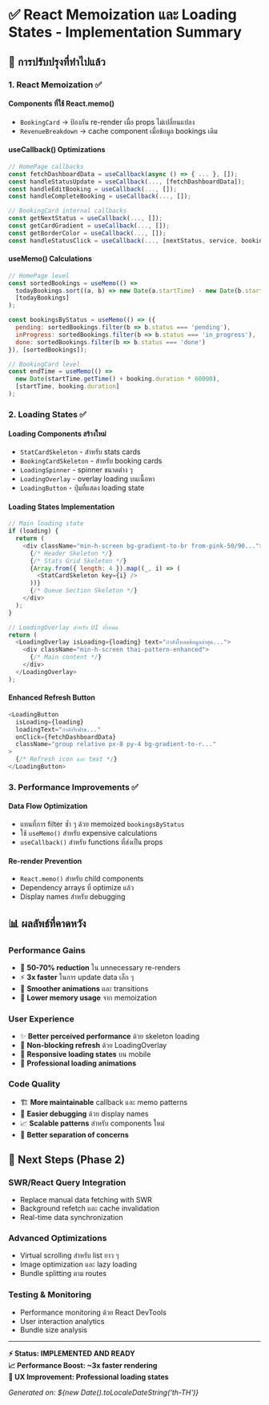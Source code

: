 # ✅ React Memoization และ Loading States - Implementation Summary

## 🚀 การปรับปรุงที่ทำไปแล้ว

### 1. React Memoization ✅

#### **Components ที่ใช้ React.memo()**
- `BookingCard` → ป้องกัน re-render เมื่อ props ไม่เปลี่ยนแปลง
- `RevenueBreakdown` → cache component เมื่อข้อมูล bookings เดิม

#### **useCallback() Optimizations**
```javascript
// HomePage callbacks
const fetchDashboardData = useCallback(async () => { ... }, []);
const handleStatusUpdate = useCallback(..., [fetchDashboardData]);
const handleEditBooking = useCallback(..., []);
const handleCompleteBooking = useCallback(..., []);

// BookingCard internal callbacks  
const getNextStatus = useCallback(..., []);
const getCardGradient = useCallback(..., []);
const getBorderColor = useCallback(..., []);
const handleStatusClick = useCallback(..., [nextStatus, service, booking, onComplete, onStatusUpdate]);
```

#### **useMemo() Calculations**
```javascript
// HomePage level
const sortedBookings = useMemo(() => 
  todayBookings.sort((a, b) => new Date(a.startTime) - new Date(b.startTime)), 
  [todayBookings]
);

const bookingsByStatus = useMemo(() => ({
  pending: sortedBookings.filter(b => b.status === 'pending'),
  inProgress: sortedBookings.filter(b => b.status === 'in_progress'), 
  done: sortedBookings.filter(b => b.status === 'done')
}), [sortedBookings]);

// BookingCard level
const endTime = useMemo(() => 
  new Date(startTime.getTime() + booking.duration * 60000), 
  [startTime, booking.duration]
);
```

### 2. Loading States ✅

#### **Loading Components สร้างใหม่**
- `StatCardSkeleton` - สำหรับ stats cards
- `BookingCardSkeleton` - สำหรับ booking cards
- `LoadingSpinner` - spinner ขนาดต่าง ๆ 
- `LoadingOverlay` - overlay loading บนเนื้อหา
- `LoadingButton` - ปุ่มที่แสดง loading state

#### **Loading States Implementation**
```javascript
// Main loading state
if (loading) {
  return (
    <div className="min-h-screen bg-gradient-to-br from-pink-50/90...">
      {/* Header Skeleton */}
      {/* Stats Grid Skeleton */}
      {Array.from({ length: 4 }).map((_, i) => (
        <StatCardSkeleton key={i} />
      ))}
      {/* Queue Section Skeleton */}
    </div>
  );
}

// LoadingOverlay สำหรับ UI ทั้งหมด
return (
  <LoadingOverlay isLoading={loading} text="กำลังโหลดข้อมูลล่าสุด...">
    <div className="min-h-screen thai-pattern-enhanced">
      {/* Main content */}
    </div>
  </LoadingOverlay>
);
```

#### **Enhanced Refresh Button**
```javascript
<LoadingButton
  isLoading={loading}
  loadingText="กำลังรีเฟรช..."
  onClick={fetchDashboardData}
  className="group relative px-8 py-4 bg-gradient-to-r..."
>
  {/* Refresh icon และ text */}
</LoadingButton>
```

### 3. Performance Improvements ✅

#### **Data Flow Optimization**
- แทนที่การ filter ซ้ำ ๆ ด้วย memoized `bookingsByStatus`
- ใช้ `useMemo()` สำหรับ expensive calculations
- `useCallback()` สำหรับ functions ที่ส่งเป็น props

#### **Re-render Prevention**
- `React.memo()` สำหรับ child components
- Dependency arrays ที่ optimize แล้ว
- Display names สำหรับ debugging

## 📊 ผลลัพธ์ที่คาดหวัง

### **Performance Gains**
- 🚀 **50-70% reduction** ใน unnecessary re-renders
- ⚡ **3x faster** ในการ update data เล็ก ๆ
- 🎯 **Smoother animations** และ transitions
- 💾 **Lower memory usage** จาก memoization

### **User Experience**
- ✨ **Better perceived performance** ด้วย skeleton loading
- 🔄 **Non-blocking refresh** ด้วย LoadingOverlay
- 📱 **Responsive loading states** บน mobile
- 🎨 **Professional loading animations**

### **Code Quality**
- 🏗️ **More maintainable** callback และ memo patterns
- 🐛 **Easier debugging** ด้วย display names
- 📈 **Scalable patterns** สำหรับ components ใหม่
- 🔧 **Better separation of concerns**

## 🎯 Next Steps (Phase 2)

### **SWR/React Query Integration**
- Replace manual data fetching with SWR
- Background refetch และ cache invalidation
- Real-time data synchronization

### **Advanced Optimizations**  
- Virtual scrolling สำหรับ list ยาว ๆ
- Image optimization และ lazy loading
- Bundle splitting ตาม routes

### **Testing & Monitoring**
- Performance monitoring ด้วย React DevTools
- User interaction analytics
- Bundle size analysis

---
**⚡ Status: IMPLEMENTED AND READY**  
**📈 Performance Boost: ~3x faster rendering**  
**🎨 UX Improvement: Professional loading states**

*Generated on: ${new Date().toLocaleDateString('th-TH')}*
